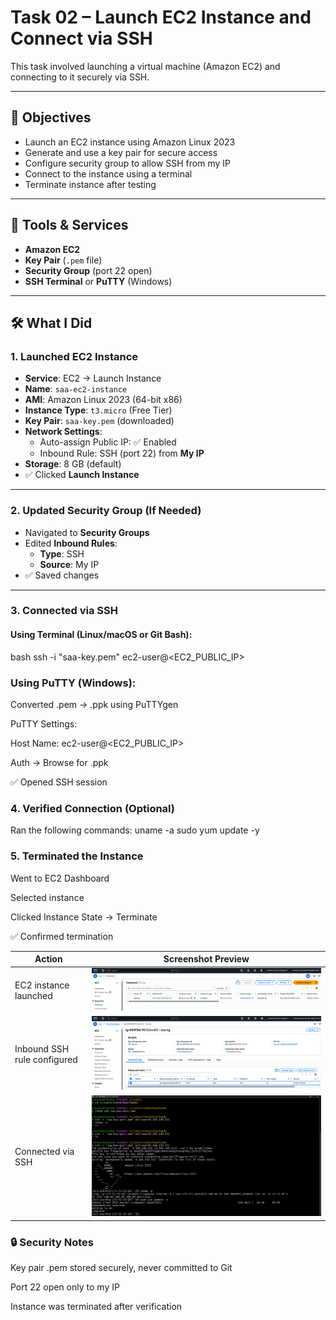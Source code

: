 # Task 02 – Launch EC2 Instance and Connect via SSH

This task involved launching a virtual machine (Amazon EC2) and connecting to it securely via SSH.

---

## 🎯 Objectives

- Launch an EC2 instance using Amazon Linux 2023
- Generate and use a key pair for secure access
- Configure security group to allow SSH from my IP
- Connect to the instance using a terminal
- Terminate instance after testing

---

## 🧰 Tools & Services

- **Amazon EC2**
- **Key Pair** (`.pem` file)
- **Security Group** (port 22 open)
- **SSH Terminal** or **PuTTY** (Windows)

---

## 🛠️ What I Did

### 1. Launched EC2 Instance

- **Service**: EC2 → Launch Instance
- **Name**: `saa-ec2-instance`
- **AMI**: Amazon Linux 2023 (64-bit x86)
- **Instance Type**: `t3.micro` (Free Tier)
- **Key Pair**: `saa-key.pem` (downloaded)
- **Network Settings**:
  - Auto-assign Public IP: ✅ Enabled
  - Inbound Rule: SSH (port 22) from **My IP**
- **Storage**: 8 GB (default)
- ✅ Clicked **Launch Instance**

---

### 2. Updated Security Group (If Needed)

- Navigated to **Security Groups**
- Edited **Inbound Rules**:
  - **Type**: SSH
  - **Source**: My IP
- ✅ Saved changes

---

### 3. Connected via SSH

#### Using Terminal (Linux/macOS or Git Bash):
bash
ssh -i "saa-key.pem" ec2-user@<EC2_PUBLIC_IP>

### Using PuTTY (Windows):
Converted .pem → .ppk using PuTTYgen

PuTTY Settings:

Host Name: ec2-user@<EC2_PUBLIC_IP>

Auth → Browse for .ppk

✅ Opened SSH session


### 4. Verified Connection (Optional)
Ran the following commands:
uname -a
sudo yum update -y

### 5. Terminated the Instance
Went to EC2 Dashboard

Selected instance

Clicked Instance State → Terminate

✅ Confirmed termination

| Action                      | Screenshot Preview                      |
| --------------------------- | --------------------------------------- |
| EC2 instance launched    | ![EC2 Instance](./ec2-instance-running.PNG) |
| Inbound SSH rule configured | ![Security Group](./security-group.PNG)     |
| Connected via SSH          | ![](./SSH-connect-EC2.png)               |


### 🔒 Security Notes
Key pair .pem stored securely, never committed to Git

Port 22 open only to my IP

Instance was terminated after verification
